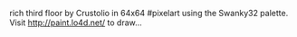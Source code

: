 rich third floor by Crustolio in 64x64 #pixelart using the Swanky32 palette. Visit http://paint.lo4d.net/ to draw… 